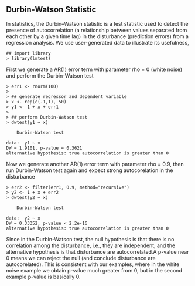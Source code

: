 
## Durbin-Watson Statistic
In statistics, the Durbin–Watson statistic is a test statistic used to detect the presence of autocorrelation (a relationship between values separated from each other by a given time lag) in the disturbance (prediction errors) from a regression analysis. We use user-generated data to illustrate its usefulness, 

```
## import library
> library(lmtest)
```

First we generate a AR(1) error term with parameter rho = 0 (white noise) and perform the Durbin-Watson test

```
> err1 <- rnorm(100)
> 
> ## generate regressor and dependent variable
> x <- rep(c(-1,1), 50)
> y1 <- 1 + x + err1
> 
> ## perform Durbin-Watson test
> dwtest(y1 ~ x)

	Durbin-Watson test

data:  y1 ~ x
DW = 1.9101, p-value = 0.3621
alternative hypothesis: true autocorrelation is greater than 0
```

Now we generate another AR(1) error term with parameter rho = 0.9, then run Durbin-Watson test again and expect strong autocorelation in the disturbance

```
> err2 <- filter(err1, 0.9, method="recursive")
> y2 <- 1 + x + err2
> dwtest(y2 ~ x)

	Durbin-Watson test

data:  y2 ~ x
DW = 0.33352, p-value < 2.2e-16
alternative hypothesis: true autocorrelation is greater than 0
```

Since in the Durbin-Watson test, the null hypothesis is that there is no correlation among the disturbance, i.e., they are independent, and the alternative hypothesis is that disturbance are autocorrelated.A p-value near 0 means we can reject the null (and conclude disturbance are autocorelated). This is consistent with our examples, where in the white noise example we obtain p-value much greater from 0, but in the second example p-value is basically 0.
